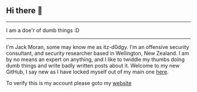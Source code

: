 ## Hi there 👋

---

I am a doe'r of dumb things :D

---

<!--
**itz-d0dgy-2nd/itz-d0dgy-2nd** is a ✨ _special_ ✨ repository because its `README.md` (this file) appears on your GitHub profile.

Here are some ideas to get you started:

- 🔭 I’m currently working on ...
- 🌱 I’m currently learning ...
- 👯 I’m looking to collaborate on ...
- 🤔 I’m looking for help with ...
- 💬 Ask me about ...
- 📫 How to reach me: ...
- 😄 Pronouns: ...
- ⚡ Fun fact: ...
-->

I'm Jack Moran, some may know me as itz-d0dgy. I'm an offensive security consultant, and security researcher based in Wellington, New Zealand. I am by no means an expert on anything, and I like to twiddle my thumbs doing dumb things and write badly written posts about it. Welcome to my new GitHub, I say new as I have locked myself out of my main one [here](https://github.com/itz-d0dgy).

To verify this is my account please goto my [website](https://www.itz-d0dgy.nz/about-me/)
